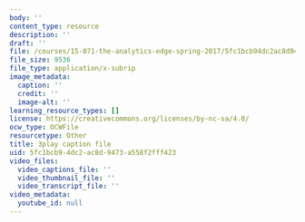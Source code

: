 ```yaml
---
body: ''
content_type: resource
description: ''
draft: ''
file: /courses/15-071-the-analytics-edge-spring-2017/5fc1bcb94dc2ac8d9473a558f2fff423_MvERdFp8mvI.srt
file_size: 9536
file_type: application/x-subrip
image_metadata:
  caption: ''
  credit: ''
  image-alt: ''
learning_resource_types: []
license: https://creativecommons.org/licenses/by-nc-sa/4.0/
ocw_type: OCWFile
resourcetype: Other
title: 3play caption file
uid: 5fc1bcb9-4dc2-ac8d-9473-a558f2fff423
video_files:
  video_captions_file: ''
  video_thumbnail_file: ''
  video_transcript_file: ''
video_metadata:
  youtube_id: null
---
```

